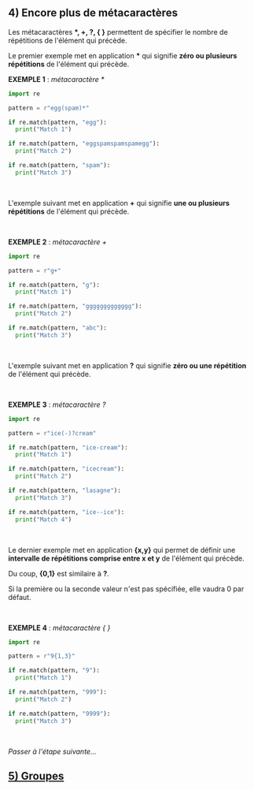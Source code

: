 ## 4) Encore plus de métacaractères
Les métacaractères **\*, +, ?, { }** permettent de spécifier le nombre de répétitions de l'élément qui précède.

Le premier exemple met en application **\*** qui signifie **zéro ou plusieurs répétitions** de l'élément qui précède.

**EXEMPLE 1** : *métacaractère \**

```python
import re

pattern = r"egg(spam)*"

if re.match(pattern, "egg"):
  print("Match 1")

if re.match(pattern, "eggspamspamspamegg"):
  print("Match 2")

if re.match(pattern, "spam"):
  print("Match 3")
```
<br>

L'exemple suivant met en application **+** qui signifie **une ou plusieurs répétitions** de l'élément qui précède.

<br>

**EXEMPLE 2** : *métacaractère +*

```python
import re

pattern = r"g+"

if re.match(pattern, "g"):
  print("Match 1")

if re.match(pattern, "ggggggggggggg"):
  print("Match 2")

if re.match(pattern, "abc"):
  print("Match 3")
```
<br>

L'exemple suivant met en application **?** qui signifie **zéro ou une répétition** de l'élément qui précède.

<br>

**EXEMPLE 3** : *métacaractère ?*

```python
import re

pattern = r"ice(-)?cream"

if re.match(pattern, "ice-cream"):
  print("Match 1")

if re.match(pattern, "icecream"):
  print("Match 2")

if re.match(pattern, "lasagne"):
  print("Match 3")

if re.match(pattern, "ice--ice"):
  print("Match 4")
```
<br>

Le dernier exemple met en application **{x,y}** qui permet de définir une **intervalle de répétitions comprise entre x et y** de l'élément qui précède.

Du coup, **{0,1}** est similaire à **?**.

Si la première ou la seconde valeur n'est pas spécifiée, elle vaudra 0 par défaut.

<br>

**EXEMPLE 4** : *métacaractère { }*

```python
import re

pattern = r"9{1,3}"

if re.match(pattern, "9"):
  print("Match 1")

if re.match(pattern, "999"):
  print("Match 2")

if re.match(pattern, "9999"):
  print("Match 3")
```
<br>

*Passer à l'étape suivante...*
## [5) Groupes](./regex-py-05.md)
